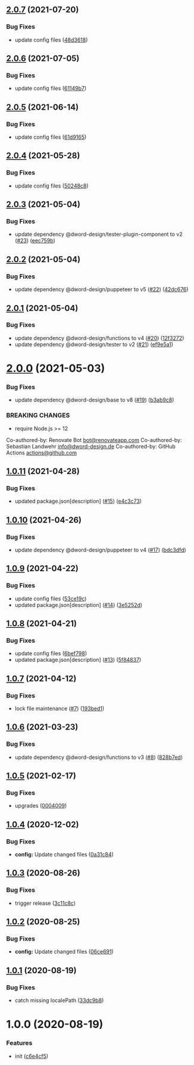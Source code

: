 ## [2.0.7](https://github.com/dword-design/vue-server-link/compare/v2.0.6...v2.0.7) (2021-07-20)


### Bug Fixes

* update config files ([48d3618](https://github.com/dword-design/vue-server-link/commit/48d36182ac1a9f4eea9c677c035a5612c1b2a442))

## [2.0.6](https://github.com/dword-design/vue-server-link/compare/v2.0.5...v2.0.6) (2021-07-05)


### Bug Fixes

* update config files ([61149b7](https://github.com/dword-design/vue-server-link/commit/61149b7ea370468de2c21f2562c9a2a1b5e2f574))

## [2.0.5](https://github.com/dword-design/vue-server-link/compare/v2.0.4...v2.0.5) (2021-06-14)


### Bug Fixes

* update config files ([61d9165](https://github.com/dword-design/vue-server-link/commit/61d9165ad6bf62ad9bed0007cec2ecac6bec8c3b))

## [2.0.4](https://github.com/dword-design/vue-server-link/compare/v2.0.3...v2.0.4) (2021-05-28)


### Bug Fixes

* update config files ([50248c8](https://github.com/dword-design/vue-server-link/commit/50248c863e40c53e62135ffdab68d3acd28c5767))

## [2.0.3](https://github.com/dword-design/vue-server-link/compare/v2.0.2...v2.0.3) (2021-05-04)


### Bug Fixes

* update dependency @dword-design/tester-plugin-component to v2 ([#23](https://github.com/dword-design/vue-server-link/issues/23)) ([eec759b](https://github.com/dword-design/vue-server-link/commit/eec759bfb9ac2c6eef2911ff49b064a41dd5b300))

## [2.0.2](https://github.com/dword-design/vue-server-link/compare/v2.0.1...v2.0.2) (2021-05-04)


### Bug Fixes

* update dependency @dword-design/puppeteer to v5 ([#22](https://github.com/dword-design/vue-server-link/issues/22)) ([42dc676](https://github.com/dword-design/vue-server-link/commit/42dc67666d3312a076f4f0ae618893db1f4c1fcd))

## [2.0.1](https://github.com/dword-design/vue-server-link/compare/v2.0.0...v2.0.1) (2021-05-04)


### Bug Fixes

* update dependency @dword-design/functions to v4 ([#20](https://github.com/dword-design/vue-server-link/issues/20)) ([12f3272](https://github.com/dword-design/vue-server-link/commit/12f32722edb66f53dd736264f5d7a63d899f490d))
* update dependency @dword-design/tester to v2 ([#21](https://github.com/dword-design/vue-server-link/issues/21)) ([ef9e5a1](https://github.com/dword-design/vue-server-link/commit/ef9e5a1f87297b484a360e08fcc061022f9d3a79))

# [2.0.0](https://github.com/dword-design/vue-server-link/compare/v1.0.11...v2.0.0) (2021-05-03)


### Bug Fixes

* update dependency @dword-design/base to v8 ([#19](https://github.com/dword-design/vue-server-link/issues/19)) ([b3ab9c8](https://github.com/dword-design/vue-server-link/commit/b3ab9c8b88d981a5d9c3799efdfd7f1d3c371987))


### BREAKING CHANGES

* require Node.js >= 12

Co-authored-by: Renovate Bot <bot@renovateapp.com>
Co-authored-by: Sebastian Landwehr <info@dword-design.de>
Co-authored-by: GitHub Actions <actions@github.com>

## [1.0.11](https://github.com/dword-design/vue-server-link/compare/v1.0.10...v1.0.11) (2021-04-28)


### Bug Fixes

* updated package.json[description] ([#15](https://github.com/dword-design/vue-server-link/issues/15)) ([e4c3c73](https://github.com/dword-design/vue-server-link/commit/e4c3c7308b04f78d53a5bb7068c049dce5e46de1))

## [1.0.10](https://github.com/dword-design/vue-server-link/compare/v1.0.9...v1.0.10) (2021-04-26)


### Bug Fixes

* update dependency @dword-design/puppeteer to v4 ([#17](https://github.com/dword-design/vue-server-link/issues/17)) ([bdc3dfd](https://github.com/dword-design/vue-server-link/commit/bdc3dfd9075ae7cd5681a667be319c57334b3b14))

## [1.0.9](https://github.com/dword-design/vue-server-link/compare/v1.0.8...v1.0.9) (2021-04-22)


### Bug Fixes

* update config files ([53ce19c](https://github.com/dword-design/vue-server-link/commit/53ce19c3874063ddfa601f9113734cac55ca843a))
* updated package.json[description] ([#14](https://github.com/dword-design/vue-server-link/issues/14)) ([3e5252d](https://github.com/dword-design/vue-server-link/commit/3e5252d9eee149087125b4bf841e80dc8f3dc3ad))

## [1.0.8](https://github.com/dword-design/vue-server-link/compare/v1.0.7...v1.0.8) (2021-04-21)


### Bug Fixes

* update config files ([6bef798](https://github.com/dword-design/vue-server-link/commit/6bef79845db4898deb448faa6855691f454632bb))
* updated package.json[description] ([#13](https://github.com/dword-design/vue-server-link/issues/13)) ([5f84837](https://github.com/dword-design/vue-server-link/commit/5f8483744a8b379c7bc53c410eeebcd8541ee377))

## [1.0.7](https://github.com/dword-design/vue-server-link/compare/v1.0.6...v1.0.7) (2021-04-12)


### Bug Fixes

* lock file maintenance ([#7](https://github.com/dword-design/vue-server-link/issues/7)) ([193bed1](https://github.com/dword-design/vue-server-link/commit/193bed1899ad669a5e94eb046996d4a792342409))

## [1.0.6](https://github.com/dword-design/vue-server-link/compare/v1.0.5...v1.0.6) (2021-03-23)


### Bug Fixes

* update dependency @dword-design/functions to v3 ([#8](https://github.com/dword-design/vue-server-link/issues/8)) ([828b7ed](https://github.com/dword-design/vue-server-link/commit/828b7edf428d1acf6c8878855cb366d6a380daf2))

## [1.0.5](https://github.com/dword-design/vue-server-link/compare/v1.0.4...v1.0.5) (2021-02-17)


### Bug Fixes

* upgrades ([0004009](https://github.com/dword-design/vue-server-link/commit/00040097938b80076823b3a75781f253738033da))

## [1.0.4](https://github.com/dword-design/vue-server-link/compare/v1.0.3...v1.0.4) (2020-12-02)


### Bug Fixes

* **config:** Update changed files ([0a31c84](https://github.com/dword-design/vue-server-link/commit/0a31c84a5255a55df3599f996580475777163e16))

## [1.0.3](https://github.com/dword-design/vue-server-link/compare/v1.0.2...v1.0.3) (2020-08-26)


### Bug Fixes

* trigger release ([3c11c8c](https://github.com/dword-design/vue-server-link/commit/3c11c8c1811691e4af20803d9b56f9d76b028dca))

## [1.0.2](https://github.com/dword-design/vue-server-link/compare/v1.0.1...v1.0.2) (2020-08-25)


### Bug Fixes

* **config:** Update changed files ([06ce691](https://github.com/dword-design/vue-server-link/commit/06ce6910ba03ed306dd9bf6e38604a58403117a6))

## [1.0.1](https://github.com/dword-design/vue-server-link/compare/v1.0.0...v1.0.1) (2020-08-19)


### Bug Fixes

* catch missing localePath ([33dc9b8](https://github.com/dword-design/vue-server-link/commit/33dc9b8352a5d1fdb9aa60032535d5b1022568bd))

# 1.0.0 (2020-08-19)


### Features

* init ([c6e4cf5](https://github.com/dword-design/vue-server-link/commit/c6e4cf508e0fb0c7c3ab0591c78fab1092f48fab))

